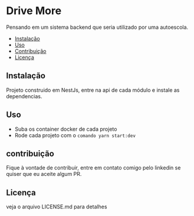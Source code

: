 # Drive More

Pensando em um sistema backend que seria utilizado por uma autoescola.

- [Instalação](#instalação)
- [Uso](#uso)
- [Contribuição](#contribuição)
- [Licença](#licença)

## Instalação

Projeto construido em NestJs, entre na api de cada módulo e instale as dependencias.

## Uso

- Suba os container docker de cada projeto
- Rode cada projeto com o `comando yarn start:dev`

## contribuição

Fique à vontade de contribuir, entre em contato comigo pelo linkedin se quiser que eu aceite algum PR.

## Licença

veja o arquivo LICENSE.md para detalhes
